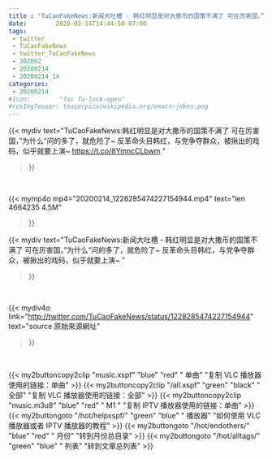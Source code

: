 ```yaml
---
title : "TuCaoFakeNews:新闻大吐槽 - 韩红明显是对大撒币的国策不满了 可在厉害国，”为什么“问的多了，就危险了~  反革命头目韩红，与党争夺群众，被揪出的戏码，似乎就要上演~ "
date:        2020-02-14T14:44:50-07:00
tags:
 - twitter
 - TuCaoFakeNews
 - twitter_TuCaoFakeNews
 - 202002
 - 20200214
 - 20200214_14
categories:
 - 20200214
#icon:        "fas fa-lock-open"
#resImgTeaser: teaserpics/wikipedia.org/emacs-jokes.png
---
```


{{< mydiv text="TuCaoFakeNews:韩红明显是对大撒币的国策不满了 可在厉害国，”为什么“问的多了，就危险了~  反革命头目韩红，与党争夺群众，被揪出的戏码，似乎就要上演~  https://t.co/8YmncCLbwm "
>}}
<br>


{{< mymp4o mp4="20200214_1228285474227154944.mp4"
text="len 4664235    4.5M"
>}}


{{< mydiv text="TuCaoFakeNews:新闻大吐槽 - 韩红明显是对大撒币的国策不满了 可在厉害国，”为什么“问的多了，就危险了~  反革命头目韩红，与党争夺群众，被揪出的戏码，似乎就要上演~ "
>}}
<br>

{{< mydiv4o link="http://twitter.com/TuCaoFakeNews/status/1228285474227154944"
text="source 原始來源網址"
>}}


<br>



{{< my2buttoncopy2clip "music.xspf"        "blue"   "red"    " 单曲"  "复制 VLC 播放器使用的链接：单曲" >}} {{< my2buttoncopy2clip "/all.xspf"         "green"  "black"  " 全部"  "复制 VLC 播放器使用的链接：全部" >}} {{< my2buttoncopy2clip "music.m3u8"        "blue"   "red"    " M1 "    "复制 IPTV 播放器使用的链接：单曲" >}} {{< my2buttongoto      "/hot/helpxspf/"    "green"  "blue"   " 播放器" "如何使用 VLC 播放器或者 IPTV 播放器的教程" >}} {{< my2buttongoto      "/hot/endothers/"   "blue"   "red"    " 月份"   "转到月份总目录" >}} {{< my2buttongoto      "/hot/alltags/"     "green"  "blue"   " 列表"   "转到文章总列表" >}} 
